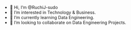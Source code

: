 - 👋 Hi, I’m @RuchiJ-sudo
- 👀 I’m interested in Technology & Business.
- 🌱 I’m currently learning Data Engineering.
- 💞️ I’m looking to collaborate on Data Engineering Projects.


<!---
RuchiJ-sudo/RuchiJ-sudo is a ✨ special ✨ repository because its `README.md` (this file) appears on your GitHub profile.
You can click the Preview link to take a look at your changes.
--->
